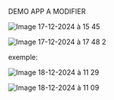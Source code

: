 DEMO APP A MODIFIER

![Image 17-12-2024 à 15 45](https://github.com/user-attachments/assets/cd0102b9-ea78-4d74-b57f-64c0c3d44285)




![Image 17-12-2024 à 17 48 2](https://github.com/user-attachments/assets/39207281-210d-401c-9dc6-488894b097fd)


exemple:


![Image 18-12-2024 à 11 29](https://github.com/user-attachments/assets/bfbd8128-dbc0-49bd-8eae-ab123c860676)


![Image 18-12-2024 à 11 09](https://github.com/user-attachments/assets/9d080a8a-73d0-4d58-ae26-2c12112e4a26)
